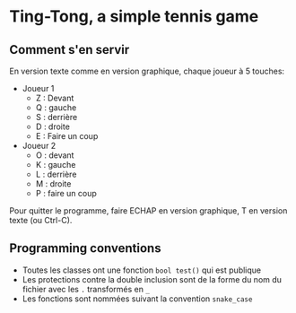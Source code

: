 # Ting-Tong, a simple tennis game

## Comment s'en servir

En version texte comme en version graphique, chaque joueur à 5 touches:
 - Joueur 1
    - Z : Devant
    - Q : gauche
    - S : derrière
    - D : droite
    - E : Faire un coup
 - Joueur 2
    - O : devant
    - K : gauche
    - L : derrière
    - M : droite
    - P : faire un coup

Pour quitter le programme, faire ECHAP en version graphique, T en version texte (ou Ctrl-C).

## Programming conventions
- Toutes les classes ont une fonction `bool test()` qui est publique
- Les protections contre la double inclusion sont de la forme du nom du fichier avec les `.` transformés en `_`
- Les fonctions sont nommées suivant la convention `snake_case`